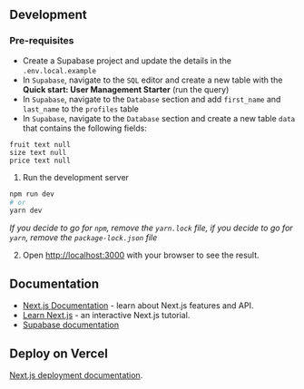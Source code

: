 ## Development

### Pre-requisites
- Create a Supabase project and update the details in the `.env.local.example`
- In `Supabase`, navigate to the `SQL` editor and create a new table with the **Quick start: User Management Starter** (run the query)
- In `Supabase`, navigate to the `Database` section and add `first_name` and `last_name` to the `profiles` table
- In `Supabase`, navigate to the `Database` section and create a new table `data` that contains the following fields:
```
fruit text null
size text null
price text null
```

1. Run the development server

```bash
npm run dev
# or
yarn dev
```
_If you decide to go for `npm`, remove the `yarn.lock` file, if you decide to go for `yarn`, remove the `package-lock.json` file_

2. Open [http://localhost:3000](http://localhost:3000) with your browser to see the result.

## Documentation

- [Next.js Documentation](https://nextjs.org/docs) - learn about Next.js features and API.
- [Learn Next.js](https://nextjs.org/learn) - an interactive Next.js tutorial.
- [Supabase documentation](https://supabase.com/docs)


## Deploy on Vercel

[Next.js deployment documentation](https://nextjs.org/docs/deployment).
